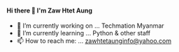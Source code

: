 #### Hi there 👋 I'm Zaw Htet Aung

- 🔭 I’m currently working on ... Techmation Myanmar
- 🌱 I’m currently learning ... Python & other staff
- 📫 How to reach me: ... zawhtetaunginfo@yahoo.com
